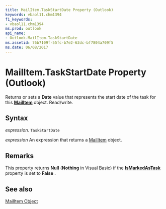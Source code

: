 ```yaml
---
title: MailItem.TaskStartDate Property (Outlook)
keywords: vbaol11.chm1394
f1_keywords:
- vbaol11.chm1394
ms.prod: outlook
api_name:
- Outlook.MailItem.TaskStartDate
ms.assetid: 76b7109f-55fc-b7e2-63dc-bf7804a709f5
ms.date: 06/08/2017
---
```



# MailItem.TaskStartDate Property (Outlook)

Returns or sets a  **Date** value that represents the start date of the task for this **[MailItem](Outlook.MailItem.md)** object. Read/write.


## Syntax

 _expression_. `TaskStartDate`

 _expression_ An expression that returns a [MailItem](./Outlook.MailItem.md) object.


## Remarks

This property returns  **Null** (**Nothing** in Visual Basic) if the **[IsMarkedAsTask](Outlook.MailItem.IsMarkedAsTask.md)** property is set to **False** .


## See also


[MailItem Object](Outlook.MailItem.md)

